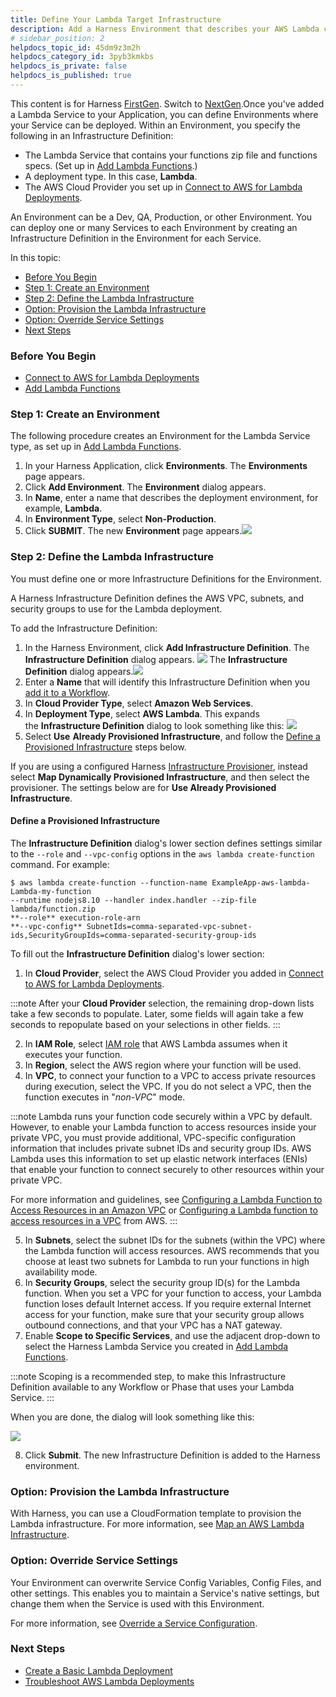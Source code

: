 ```yaml
---
title: Define Your Lambda Target Infrastructure
description: Add a Harness Environment that describes your AWS Lambda computing service.
# sidebar_position: 2
helpdocs_topic_id: 45dm9z3m2h
helpdocs_category_id: 3pyb3kmkbs
helpdocs_is_private: false
helpdocs_is_published: true
---
```


This content is for Harness [FirstGen](/docs/get-started/harness-first-gen-vs-harness-next-gen.md). Switch to [NextGen](/docs/continuous-delivery/deploy-srv-diff-platforms/serverless-lambda-cd-quickstart.md).Once you've added a Lambda Service to your Application, you can define Environments where your Service can be deployed. Within an Environment, you specify the following in an Infrastructure Definition:

* The Lambda Service that contains your functions zip file and functions specs. (Set up in [Add Lambda Functions](2-service-for-lambda.md).)
* A deployment type. In this case, **Lambda**.
* The AWS Cloud Provider you set up in [Connect to AWS for Lambda Deployments](1-delegate-and-connectors-for-lambda.md).

An Environment can be a Dev, QA, Production, or other Environment. You can deploy one or many Services to each Environment by creating an Infrastructure Definition in the Environment for each Service.

In this topic:

* [Before You Begin](#before_you_begin)
* [Step 1: Create an Environment](#step_1_create_an_environment)
* [Step 2: Define the Lambda Infrastructure](#step_2_define_the_lambda_infrastructure)
* [Option: Provision the Lambda Infrastructure](#option_provision_the_lambda_infrastructure)
* [Option: Override Service Settings](#option_override_service_settings)
* [Next Steps](#next_steps)

### Before You Begin

* [Connect to AWS for Lambda Deployments](1-delegate-and-connectors-for-lambda.md)
* [Add Lambda Functions](2-service-for-lambda.md)

### Step 1: Create an Environment

The following procedure creates an Environment for the Lambda Service type, as set up in [Add Lambda Functions](2-service-for-lambda.md).

1. In your Harness Application, click **Environments**. The **Environments** page appears.
2. Click **Add Environment**. The **Environment** dialog appears.
3. In **Name**, enter a name that describes the deployment environment, for example, **Lambda**.
4. In **Environment Type**, select **Non-Production**.
5. Click **SUBMIT**. The new **Environment** page appears.![](./static/3-lambda-environments-23.png)

### Step 2: Define the Lambda Infrastructure

You must define one or more Infrastructure Definitions for the Environment.

A Harness Infrastructure Definition defines the AWS VPC, subnets, and security groups to use for the Lambda deployment.

To add the Infrastructure Definition:

1. In the Harness Environment, click **Add Infrastructure Definition**. The **Infrastructure Definition** dialog appears.
   ![](./static/3-lambda-environments-24.png)
   The **Infrastructure Definition** dialog appears.![](./static/3-lambda-environments-25.png)
2. Enter a **Name** that will identify this Infrastructure Definition when you [add it to a Workflow](4-lambda-workflows-and-deployments.md).
3. In **Cloud Provider Type**, select **Amazon Web Services**.
4. In **Deployment Type**, select **AWS Lambda**. This expands the **Infrastructure Definition** dialog to look something like this:
   ![](./static/3-lambda-environments-26.png)
5. Select **Use** **Already Provisioned Infrastructure**, and follow the [Define a Provisioned Infrastructure](#define_provisioned_infrastructure) steps below.

If you are using a configured Harness [Infrastructure Provisioner](../../model-cd-pipeline/infrastructure-provisioner/add-an-infra-provisioner.md), instead select **Map Dynamically Provisioned Infrastructure**, and then select the provisioner. The settings below are for **Use Already Provisioned Infrastructure**.

#### Define a Provisioned Infrastructure

The **Infrastructure Definition** dialog's lower section defines settings similar to the `‑‑role` and `‑‑vpc-config` options in the `aws lambda create-function` command. For example:


```
$ aws lambda create-function --function-name ExampleApp-aws-lambda-Lambda-my-function   
--runtime nodejs8.10 --handler index.handler --zip-file lambda/function.zip   
**--role** execution-role-arn   
**--vpc-config** SubnetIds=comma-separated-vpc-subnet-ids,SecurityGroupIds=comma-separated-security-group-ids
```
To fill out the **Infrastructure Definition** dialog's lower section:

1. In **Cloud Provider**, select the AWS Cloud Provider you added in [Connect to AWS for Lambda Deployments](1-delegate-and-connectors-for-lambda.md).

:::note
After your **Cloud Provider** selection, the remaining drop-down lists take a few seconds to populate. Later, some fields will again take a few seconds to repopulate based on your selections in other fields.
:::
   
2. In **IAM Role**, select [IAM role](https://docs.aws.amazon.com/lambda/latest/dg/lambda-intro-execution-role.html) that AWS Lambda assumes when it executes your function.
3. In **Region**, select the AWS region where your function will be used.
4. In **VPC**, to connect your function to a VPC to access private resources during execution, select the VPC. If you do not select a VPC, then the function executes in "*non-VPC*" mode.

:::note
Lambda runs your function code securely within a VPC by default. However, to enable your Lambda function to access resources inside your private VPC, you must provide additional, VPC-specific configuration information that includes private subnet IDs and security group IDs. AWS Lambda uses this information to set up elastic network interfaces (ENIs) that enable your function to connect securely to other resources within your private VPC. 

For more information and guidelines, see [Configuring a Lambda Function to Access Resources in an Amazon VPC](https://docs.aws.amazon.com/lambda/latest/dg/vpc.html) or [Configuring a Lambda function to access resources in a VPC](https://docs.aws.amazon.com/lambda/latest/dg/configuration-vpc.html) from AWS.
:::
   
5. In **Subnets**, select the subnet IDs for the subnets (within the VPC) where the Lambda function will access resources. AWS recommends that you choose at least two subnets for Lambda to run your functions in high availability mode.
6. In **Security Groups**, select the security group ID(s) for the Lambda function. When you set a VPC for your function to access, your Lambda function loses default Internet access. If you require external Internet access for your function, make sure that your security group allows outbound connections, and that your VPC has a NAT gateway.
7. Enable **Scope to Specific Services**, and use the adjacent drop-down to select the Harness Lambda Service you created in [Add Lambda Functions](2-service-for-lambda.md).

:::note
Scoping is a recommended step, to make this Infrastructure Definition available to any Workflow or Phase that uses your Lambda Service.
:::

   When you are done, the dialog will look something like this:

   ![](./static/3-lambda-environments-27.png)

8. Click **Submit**. The new Infrastructure Definition is added to the Harness environment.

### Option: Provision the Lambda Infrastructure

With Harness, you can use a CloudFormation template to provision the Lambda infrastructure. For more information, see [Map an AWS Lambda Infrastructure](../cloudformation-category/map-cloud-formation-infrastructure.md#option-3-map-an-aws-lambda-infrastructure).

### Option: Override Service Settings

Your Environment can overwrite Service Config Variables, Config Files, and other settings. This enables you to maintain a Service's native settings, but change them when the Service is used with this Environment.

For more information, see [Override a Service Configuration](../../model-cd-pipeline/environments/environment-configuration.md#override-a-service-configuration).

### Next Steps

* [Create a Basic Lambda Deployment](4-lambda-workflows-and-deployments.md)
* [Troubleshoot AWS Lambda Deployments](../../../firstgen-troubleshooting/troubleshooting-harness.md#aws-lambda)

